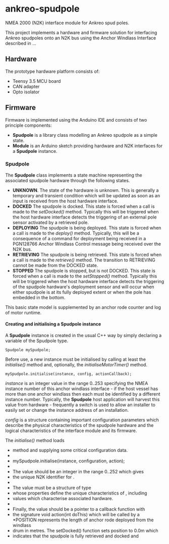 # ankreo-spudpole

NMEA 2000 (N2K) interface module for Ankreo spud poles.

This project implements a hardware and firmware solution for interfacing
Ankreo spudpoles onto an N2K bus using the Anchor Windlass Interface described
in ...

## Hardware

The prototype hardware platform consists of:

* Teensy 3.5 MCU board
* CAN adapter
* Opto isolator

## Firmware

Firmware is implemented using the Anduino IDE and consists of two principle
components:

* __Spudpole__      is a library class modelling an Ankreo spudpole as a simple state.
* __Module__        is an Arduino sketch providing hardware and N2K interfaces for a
                    __Spudpole__ instance.

### Spudpole

The __Spudpole__ class implements a state machine representing the associated spudpole
hardware through the following states.

* __UNKNOWN__.      The state of the hardware is unknown. This is generally a temporary
                    and transient condition which will be updated as soon as an input is
                    received from the host hardware interface.
* __DOCKED__        The spudpole is docked. This state is forced when a call is made
                    to the _setDocked()_ method. Typically this will be triggered when
                    the host hardware interface detects the triggering of an external pole
                    sensor activated by a retrieved pole. 
* __DEPLOYING__     The spudpole is being deployed. This state is forced when a
                    call is made to the _deploy()_ method. Typically, this will be a
                    consequence of a command for deployment being received in a
                    PGN128766 Anchor Windlass Control message being received over the
                    N2K bus.
* __RETRIEVING__    The spudpole is being retrieved. This state is forced when a
                    call is made to the _retrieve()_ method. The transition to
                    RETRIEVING cannot be made from the DOCKED state. 
* __STOPPED__       The spudpole is stopped, but is not DOCKED. This state is forced when
                    a call is made to the _setStopped()_ method. Typically this will be
                    triggered when the host hardware interface detects the triggering of 
                    the spudpole hardware's deployment sensor and will occur when either
                    spudpole is at its fully deployed extent or when the pole has embedded
                    in the bottom.
                    
 This basic state model is supplemented by an anchor rode counter and log of motor runtime.
 
 #### Creating and initialising a Spudpole instance
 
 A __Spudpole__ instance is created in the usual C++ way by simply declaring a
 variable of the Spudpole type.
 ```
 Spudpole mySpudpole;
 ```
 
 Before use, a new instance must be initialised by calling at least the _initialise()_
 method and, optionally, the _initialiseMotorTimer()_ method.
 ```
 mySpudpole.initialise(instance, config, actionCallback);
 ```
 _instance_ is an integer value in the range 0..253 specifying the NMEA instance number
 of this anchor windlass interface - if the host vessel has more than one anchor windlass
 then each must be identified by a different instance number. Typically, the __Spudpole__
 host application will harvest this value from hardware - frequently a switch is used to
 allow an installer to easily set or change the instance address of an installation.
 
 _config_ is a structure containing important configuration parameters which describe the
 physical characteristics of the spudpole hardware and the logical characteristics of the
 interface module and its firmware. 
 
 The _initialise()_ method loads 
 * method and supplying some critical configuration data.
 *
 * mySpudpole.initialise(instance, configuration, action);
 *
 * The <instance> value should be an integer in the range 0..252 which gives
 * the unique N2K identifier for <mySpudpole>.
 *
 * The <configuration> value must be a structure of type <SpudpoleConfiguration>
 * whose properties define the unique characteristics of <mySpudpole>, including
 * values which characterise associated hardware.
 *
 * Finally, the <action> value should be a pointer to a callback function with
 * the signature void action(int doThis) which will be called by a 
 *POSITION represents the length of anchor rode deployed from the windlass
 * drum in metres. The setDocked() function sets position to 0.0m which
 * indicates that the spudpole is fully retrieved and docked and 
